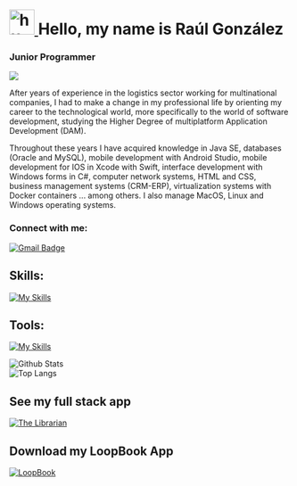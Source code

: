 
<div id="1">
  <h1 dir="auto">
    <a id ="user-photo" class="anchor" aria-hidden="true" href="https://www.raulgarvdev.com" >
    <img src="https://avatars.githubusercontent.com/u/82906346?v=4" alt="https://raulgarvdev.com" style="width: 45px; height:45px;">
    <a/>
    Hello, my name is Raúl González 

  </h1>
</div>
  
<div id="2">
    <h3>Junior Programmer</h3>
    <img src="https://raulgarvdev.com/wp-content/uploads/2022/01/cropped-cropped-cropped-cropped-logo3-e1642667309203.png">
    <p> 
        After years of experience in the logistics sector working for multinational companies, I had to make a change 
       in my professional life by orienting my career to the technological world, more specifically to the world of software development,
      studying the Higher Degree of multiplatform Application Development (DAM).
    </p>
    <p>
      Throughout these years I have acquired knowledge in Java SE, databases (Oracle and MySQL), mobile development with Android Studio,
      mobile development for IOS in Xcode with Swift, interface development with Windows forms in C#, computer network systems, 
      HTML and CSS, business management systems (CRM-ERP), virtualization systems with Docker containers ... among others. I also
      manage MacOS, Linux and Windows operating systems.
    </p>
  

### Connect with me:

[![Gmail Badge](https://img.shields.io/badge/-raulgonzalezdelaaleja@gmail.com-c14438?style=flat-square&logo=Gmail&logoColor=white&link=mailto:raulgonzalezdelaaleja@gmail.com)](mailto:raulgonzalezdelaaleja@gmail.com)
  
</div>
  
<div id="3">
  <h2>Skills:</h2>
  
   [![My Skills](https://skillicons.dev/icons?i=angular,html,css,bootstrap,react,java,spring,swift,androidstudio,cs)](https://skillicons.dev)
  
   <h2>Tools:</h2>
  
   [![My Skills](https://skillicons.dev/icons?i=docker,firebase,git,gradle,maven,idea,linux,wordpress,heroku)](https://skillicons.dev)
   
  ![Github Stats](https://github-readme-stats.vercel.app/api?username=RaulGarvDev&count_private=true&show_icons=true&include_all_commits=true)
  <br>
  ![Top Langs](https://github-readme-stats.vercel.app/api/top-langs/?username=RaulGarvDev&hide=TeX&layout=compact)
  
  
</div>

 <div>
   <h2>See my full stack app </h2>
    <a href="https://the-librarian-front-develop.vercel.app/">
       <img src="https://img.freepik.com/foto-gratis/abierto-volando-libros-antiguos_1232-2096.jpg?s=80" alt="The Librarian" style="max-width: "100%;">
    </a>
 </div>
   
 <div>
   <h2>Download my LoopBook App </h2>
    <a href="https://play.google.com/store/apps/details?id=com.loopbook.loopbook&hl=es&gl=US">
       <img src="https://play-lh.googleusercontent.com/YtU_BHLx-2dqq9as_0AnJa1271zHy37srGNEkh9EE7YAqhfmv70cJC-7kS4RVamXhpw=s180" alt="LoopBook" style="max-width: "100%;">
    </a>
 </div>

